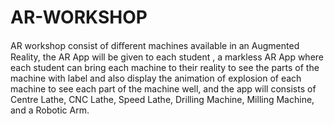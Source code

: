 # AR-WORKSHOP
AR workshop consist of diﬀerent machines available in an Augmented Reality, the AR App will be given to each student , a markless AR App where each student can bring each machine to their reality to see the parts of the machine with label and also display the animation of explosion of each machine to see each part of the machine well, and the app will consists of Centre Lathe, CNC Lathe, Speed Lathe, Drilling Machine, Milling Machine, and a Robotic Arm.

